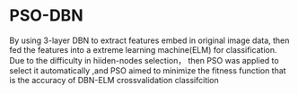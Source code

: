 # PSO-DBN
By using 3-layer DBN to extract features embed in original image data, then fed the features into a extreme learning machine(ELM) for classification. Due to the difficulty in hiiden-nodes selection， then PSO was applied to select it automatically ,and PSO aimed to minimize the fitness function that is the accuracy of DBN-ELM crossvalidation classifcition

